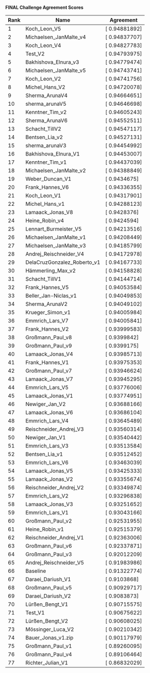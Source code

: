 **FINAL Challenge Agreement Scores**



|Rank|Name|Agreement|
|----|-----|---|
|1|Koch_Leon_V5|[ 0.94881892]|
|2|Michaelsen_JanMalte_v4|[ 0.94837707]|
|3|Koch_Leon_V4|[ 0.94827783]|
|4|Test_V2|[ 0.94793975]|
|5|Bakhishova_Elnura_v3|[ 0.94779474]|
|6|Michaelsen_JanMalte_v5|[ 0.94743741]|
|7|Koch_Leon_V2|[ 0.94741756]|
|8|Michel_Hans_V2|[ 0.94720078]|
|9|Sherma_ArunaV4|[ 0.94664651]|
|10|sherma_arunaV5|[ 0.94646698]|
|11|Kenntner_Tim_v2|[ 0.94605243]|
|12|Sherma_ArunaV6|[ 0.94552511]|
|13|Schacht_TillV2|[ 0.94547117]|
|14|Bentsen_Lia_v2|[ 0.94527131]|
|15|sherma_arunaV3|[ 0.94454992]|
|16|Bakhishova_Elnura_V1|[ 0.94453007]|
|17|Kenntner_Tim_v1|[ 0.94437039]|
|18|Michaelsen_JanMalte_v2|[ 0.94388849]|
|19|Weber_Duncan_V1|[ 0.9434675]|
|20|Frank_Hannes_V6|[ 0.94336355]|
|21|Koch_Leon_V1|[ 0.94317901]|
|22|Michel_Hans_v1|[ 0.94288123]|
|23|Lamaack_Jonas_V8|[ 0.9428376]|
|24|Heine_Robin_v4|[ 0.9424594]|
|25|Lennart_Burmeister_V5|[ 0.94213516]|
|26|Michaelsen_JanMalte_v1|[ 0.94208449]|
|27|Michaelsen_JanMalte_v3|[ 0.94185799]|
|28|Andrej_Reischneider_V4|[ 0.94172978]|
|29|DelaCruzGonzalez_Roberto_v1|[ 0.94167733]|
|30|Hämmerling_Max_v2|[ 0.94158828]|
|31|Schacht_TillV1|[ 0.94144714]|
|32|Frank_Hannes_V5|[ 0.94053584]|
|33|Beller_Jan-Niclas_v1|[ 0.94049853]|
|34|Sherma_ArunaV2|[ 0.94049102]|
|35|Krueger_Simon_v1|[ 0.94005984]|
|36|Emmrich_Lars_V7|[ 0.94005841]|
|37|Frank_Hannes_V2|[ 0.93999583]|
|38|Großmann_Paul_v8|[ 0.9399842]|
|39|Großmann_Paul_v9|[ 0.9399175]|
|40|Lamaack_Jonas_V4|[ 0.93985713]|
|41|Frank_Hannes_V1|[ 0.93975353]|
|42|Großmann_Paul_v7|[ 0.93946624]|
|43|Lamaack_Jonas_V7|[ 0.93945295]|
|44|Emmrich_Lars_V5|[ 0.93776006]|
|45|Lamaack_Jonas_V1|[ 0.93774951]|
|46|Newiger_Jan_V2|[ 0.93688166]|
|47|Lamaack_Jonas_V6|[ 0.93686104]|
|48|Emmrich_Lars_V4|[ 0.93645489]|
|49|Reischneider_Andrej_V3|[ 0.93560314]|
|50|Newiger_Jan_V1|[ 0.93540442]|
|51|Emmrich_Lars_V3|[ 0.93513584]|
|52|Bentsen_Lia_v1|[ 0.93512452]|
|53|Emmrich_Lars_V6|[ 0.93463039]|
|54|Lamaack_Jonas_V5|[ 0.93425333]|
|55|Lamaack_Jonas_V2|[ 0.93355674]|
|56|Reischneider_Andrej_V2|[ 0.93349874]|
|57|Emmrich_Lars_V2|[ 0.93296838]|
|58|Lamaack_Jonas_V3|[ 0.93251652]|
|59|Emmrich_Lars_V1|[ 0.93043166]|
|60|Großmann_Paul_v2|[ 0.92531955]|
|61|Heine_Robin_v1|[ 0.92515379]|
|62|Reischneider_Andrej_V1|[ 0.92363006]|
|63|Großmann_Paul_v6|[ 0.92337871]|
|64|Großmann_Paul_v3|[ 0.92012209]|
|65|Andrej_Reischneider_V5|[ 0.91983986]|
|66|Baseline|[ 0.91322774]|
|67|Daraei_Dariush_V1|[ 0.9103868]|
|68|Großmann_Paul_v5|[ 0.90929717]|
|69|Daraei_Dariush_V2|[ 0.9083873]|
|70|Lürßen_Bengt_V1|[ 0.90715575]|
|71|Test_V1|[ 0.90675622]|
|72|Lürßen_Bengt_V2|[ 0.90608025]|
|73|Mössinger_Luca_V2|[ 0.90210342]|
|74|Bauer_Jonas_v1.zip|[ 0.90117979]|
|75|Großmann_Paul_v1|[ 0.89260095]|
|76|Großmann_Paul_v4|[ 0.89106464]|
|77|Richter_Julian_V1|[ 0.86832029]|
